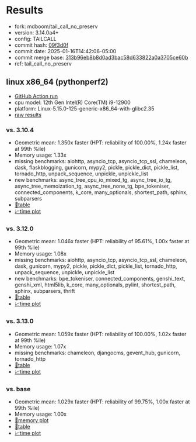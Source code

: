 # Results

- fork: mdboom/tail_call_no_preserv
- version: 3.14.0a4+
- config: TAILCALL
- commit hash: [09f3d0f](https://github.com/mdboom/cpython/commit/09f3d0f)
- commit date: 2025-01-16T14:42:06-05:00
- commit merge base: [313b96eb8b8d0ad3bac58d633822a0a3705ce60b](https://github.com/python/cpython/commit/313b96eb8b8d0ad3bac58d633822a0a3705ce60b)
- ref: tail_call_no_preserv

## linux x86_64 (pythonperf2)

- [GitHub Action run](https://github.com/faster-cpython/benchmarking/actions/runs/12816391983)
- cpu model: 12th Gen Intel(R) Core(TM) i9-12900
- platform: Linux-5.15.0-125-generic-x86_64-with-glibc2.35
- [raw results](bm-20250116-pythonperf2-x86_64-mdboom-tail_call_no_preserv-3.14.0a4%2B-09f3d0f.json)

### vs. 3.10.4

- Geometric mean: 1.350x faster (HPT: reliability of 100.00%, 1.24x faster at 99th %ile)
- Memory usage: 1.33x
- missing benchmarks: aiohttp, asyncio_tcp, asyncio_tcp_ssl, chameleon, dask, flaskblogging, gunicorn, mypy2, pickle, pickle_dict, pickle_list, tornado_http, unpack_sequence, unpickle, unpickle_list
- new benchmarks: async_tree_cpu_io_mixed_tg, async_tree_io_tg, async_tree_memoization_tg, async_tree_none_tg, bpe_tokeniser, connected_components, k_core, many_optionals, shortest_path, sphinx, subparsers
- [📄table](bm-20250116-pythonperf2-x86_64-mdboom-tail_call_no_preserv-3.14.0a4%2B-09f3d0f-vs-3.10.4.md)
- [📈time plot](bm-20250116-pythonperf2-x86_64-mdboom-tail_call_no_preserv-3.14.0a4%2B-09f3d0f-vs-3.10.4.svg)

### vs. 3.12.0

- Geometric mean: 1.046x faster (HPT: reliability of 95.61%, 1.00x faster at 99th %ile)
- Memory usage: 1.08x
- missing benchmarks: aiohttp, asyncio_tcp, asyncio_tcp_ssl, chameleon, dask, gunicorn, mypy2, pickle, pickle_dict, pickle_list, tornado_http, unpack_sequence, unpickle, unpickle_list
- new benchmarks: bpe_tokeniser, connected_components, genshi_text, genshi_xml, html5lib, k_core, many_optionals, pylint, shortest_path, sphinx, subparsers, thrift
- [📄table](bm-20250116-pythonperf2-x86_64-mdboom-tail_call_no_preserv-3.14.0a4%2B-09f3d0f-vs-3.12.0.md)
- [📈time plot](bm-20250116-pythonperf2-x86_64-mdboom-tail_call_no_preserv-3.14.0a4%2B-09f3d0f-vs-3.12.0.svg)

### vs. 3.13.0

- Geometric mean: 1.059x faster (HPT: reliability of 100.00%, 1.02x faster at 99th %ile)
- Memory usage: 1.07x
- missing benchmarks: chameleon, djangocms, gevent_hub, gunicorn, tornado_http
- [📄table](bm-20250116-pythonperf2-x86_64-mdboom-tail_call_no_preserv-3.14.0a4%2B-09f3d0f-vs-3.13.0.md)
- [📈time plot](bm-20250116-pythonperf2-x86_64-mdboom-tail_call_no_preserv-3.14.0a4%2B-09f3d0f-vs-3.13.0.svg)

### vs. base

- Geometric mean: 1.029x faster (HPT: reliability of 99.75%, 1.00x faster at 99th %ile)
- Memory usage: 1.00x
- [🧠memory plot](bm-20250116-pythonperf2-x86_64-mdboom-tail_call_no_preserv-3.14.0a4%2B-09f3d0f-vs-base-mem.svg)
- [📄table](bm-20250116-pythonperf2-x86_64-mdboom-tail_call_no_preserv-3.14.0a4%2B-09f3d0f-vs-base.md)
- [📈time plot](bm-20250116-pythonperf2-x86_64-mdboom-tail_call_no_preserv-3.14.0a4%2B-09f3d0f-vs-base.svg)

